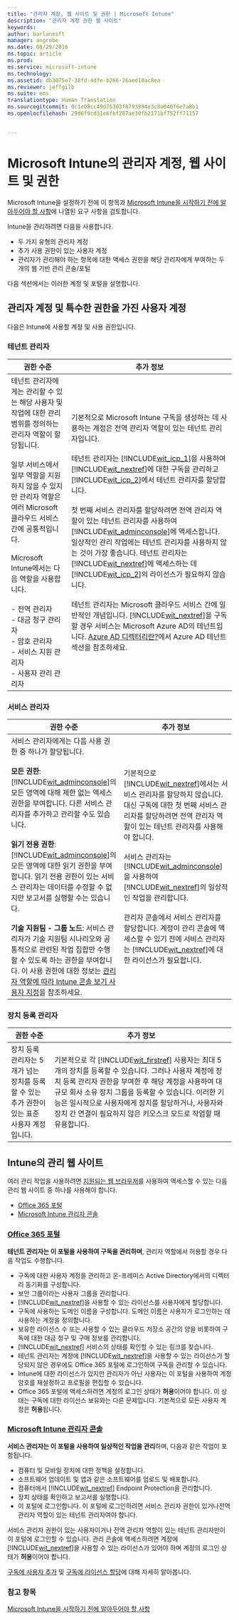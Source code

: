 ```yaml
---
title: "관리자 계정, 웹 사이트 및 권한 | Microsoft Intune"
description: "관리자 계정 권한 웹 사이트"
keywords: 
author: barlanmsft
manager: angrobe
ms.date: 08/29/2016
ms.topic: article
ms.prod: 
ms.service: microsoft-intune
ms.technology: 
ms.assetid: db3075e7-38fd-4dfe-b266-26aed10ac8ea
ms.reviewer: jeffgilb
ms.suite: ems
translationtype: Human Translation
ms.sourcegitcommit: 0c1e08cc49d75303f6793894e3c8a040f6e7a8b1
ms.openlocfilehash: 29d6f9cd31e6fbf287ae30fb2171bf752ff71157


---
```


# Microsoft Intune의 관리자 계정, 웹 사이트 및 권한

Microsoft Intune을 설정하기 전에 이 항목과 [Microsoft Intune을 시작하기 전에 알아두어야 할 사항](what-to-know-before-you-start-microsoft-intune.md)에 나열된 요구 사항을 검토합니다.

Intune을 관리하려면 다음을 사용합니다.
- 두 가지 유형의 관리자 계정
- 추가 사용 권한이 있는 사용자 계정
- 관리자가 관리해야 하는 항목에 대한 액세스 권한을 해당 관리자에게 부여하는 두 개의 웹 기반 관리 콘솔/포털

다음 섹션에서는 이러한 계정 및 포털을 설명합니다.

## 관리자 계정 및 특수한 권한을 가진 사용자 계정

다음은 Intune에 사용할 계정 및 사용 권한입니다.

### 테넌트 관리자
|권한 수준|추가 정보|
|--------------------------|-------------------------|
|테넌트 관리자에게는 관리할 수 있는 해당 사용자 및 작업에 대한 관리 범위를 정의하는 관리자 역할이 할당됩니다.<br /><br />일부 서비스에서 일부 역할을 지원하지 않을 수 있지만 관리자 역할은 여러 Microsoft 클라우드 서비스 간에 공통적입니다.<br /><br /> Microsoft Intune에서는 다음 역할을 사용합니다.<br /><br />- 전역 관리자<br />- 대금 청구 관리자<br />- 암호 관리자<br />- 서비스 지원 관리자<br />- 사용자 관리 관리자|기본적으로 Microsoft Intune 구독을 생성하는 데 사용하는 계정은 전역 관리자 역할이 있는 테넌트 관리자입니다.<br /></br>  테넌트 관리자는 [!INCLUDE[wit_icp_1](../includes/wit_icp_1_md.md)]을 사용하여 [!INCLUDE[wit_nextref](../includes/wit_nextref_md.md)]에 대한 구독을 관리하고 [!INCLUDE[wit_icp_2](../includes/wit_icp_2_md.md)]에서 테넌트 관리자를 할당합니다.<br /><br />첫 번째 서비스 관리자를 할당하려면 전역 관리자 역할이 있는 테넌트 관리자를 사용하여 [!INCLUDE[wit_adminconsole](../includes/wit_adminconsole_md.md)]에 액세스합니다. 일상적인 관리 작업에는 테넌트 관리자를 사용하지 않는 것이 가장 좋습니다. 테넌트 관리자는 [!INCLUDE[wit_nextref](../includes/wit_nextref_md.md)]에 액세스하는 데 [!INCLUDE[wit_icp_2](../includes/wit_icp_2_md.md)]의 라이선스가 필요하지 않습니다.<br /><br />테넌트 관리자는 Microsoft 클라우드 서비스 간에 일반적인 개념입니다. [!INCLUDE[wit_nextref](../includes/wit_nextref_md.md)]을 구독할 경우 서비스는 Microsoft Azure AD의 테넌트입니다. [Azure AD 디렉터리란?](http://technet.microsoft.com/library/jj573650.aspx)에서 Azure AD 테넌트 섹션을 참조하세요.|


### 서비스 관리자
|권한 수준|추가 정보|
|--------------------------|-------------------------|
|서비스 관리자에게는 다음 사용 권한 중 하나가 할당됩니다.<br /><br />**모든 권한**: [!INCLUDE[wit_adminconsole](../includes/wit_adminconsole_md.md)]의 모든 영역에 대해 제한 없는 액세스 권한을 부여합니다. 다른 서비스 관리자를 추가하고 관리할 수도 있습니다.<br /><br />**읽기 전용 권한**: [!INCLUDE[wit_adminconsole](../includes/wit_adminconsole_md.md)]의 모든 영역에 대한 읽기 권한을 부여합니다. 읽기 전용 권한이 있는 서비스 관리자는 데이터를 수정할 수 없지만 보고서를 실행할 수는 있습니다.<br /><br />**기술 지원팀 - 그룹 노드**: 서비스 관리자가 기술 지원팀 시나리오와 공통적으로 관련된 작업 집합만 수행할 수 있도록 하는 권한을 부여합니다. 이 사용 권한에 대한 정보는 [관리자 역할에 따라 Intune 콘솔 보기 사용자 지정](/intune/deploy-use/control-what-admins-can-see-in-the-microsoft-intune-admin-console)을 참조하세요.|기본적으로 [!INCLUDE[wit_nextref](../includes/wit_nextref_md.md)]에서는 서비스 관리자를 할당하지 않습니다. 대신 구독에 대한 첫 번째 서비스 관리자를 할당하려면 전역 관리자 역할이 있는 테넌트 관리자를 사용해야 합니다. </br></br> 서비스 관리자는 [!INCLUDE[wit_adminconsole](../includes/wit_adminconsole_md.md)]을 사용하여 [!INCLUDE[wit_nextref](../includes/wit_nextref_md.md)]의 일상적인 작업을 관리합니다.<br /><br />관리자 콘솔에서 서비스 관리자를 할당합니다. 계정이 관리 콘솔에 액세스할 수 있기 전에 서비스 관리자는 [!INCLUDE[wit_nextref](../includes/wit_nextref_md.md)]에 대한 라이선스가 필요합니다.|



### 장치 등록 관리자
|권한 수준|추가 정보|
|--------------------------|-------------------------|
|장치 등록 관리자는 5개가 넘는 장치를 등록할 수 있는 추가 권한이 있는 표준 사용자 계정입니다.|기본적으로 각 [!INCLUDE[wit_firstref](../includes/wit_firstref_md.md)] 사용자는 최대 5개의 장치를 등록할 수 있습니다. 그러나 사용자 계정에 장치 등록 관리자 권한을 부여한 후 해당 계정을 사용하여 대규모 회사 소유 장치 그룹을 등록할 수 있습니다. 이러한 기능은 일시적으로 사용자에게 장치를 할당하거나, 사용자와 장치 간 연결이 필요하지 않은 키오스크 모드로 작업할 때 유용합니다.|


## Intune의 관리 웹 사이트
 여러 관리 작업을 사용하려면 [지원되는 웹 브라우저](supported-web-browsers.md)를 사용하여 액세스할 수 있는 다음 관리 웹 사이트 중 하나를 사용해야 합니다.

- [Office 365 포털](http://go.microsoft.com/fwlink/p/?LinkId=698854)
- [Microsoft Intune 관리자 콘솔](https://admin.manage.microsoft.com/)

### [Office 365 포털](http://go.microsoft.com/fwlink/p/?LinkId=698854)

**테넌트 관리자는 이 포털을 사용하여 구독을 관리하며**, 관리자 역할에서 허용할 경우 다음 작업도 수행합니다.

- 구독에 대한 사용자 계정을 관리하고 온-프레미스 Active Directory에서의 디렉터리 동기화를 구성합니다.
- 보안 그룹이라는 사용자 그룹을 관리합니다.
- [!INCLUDE[wit_nextref](../includes/wit_nextref_md.md)]을 사용할 수 있는 라이선스를 사용자에게 할당합니다.
- 구독에 사용하는 도메인 이름을 구성합니다. 도메인 이름은 사용자가 로그인하는 데 사용하는 계정을 정의합니다.
- 보유한 라이선스 수 또는 사용할 수 있는 클라우드 저장소 공간의 양을 비롯하여 구독에 대한 대금 청구 및 구매 정보를 관리합니다.
- [!INCLUDE[wit_nextref](../includes/wit_nextref_md.md)] 서비스의 상태를 확인할 수 있는 링크를 찾습니다.
- 테넌트 관리자는 계정에 [!INCLUDE[wit_nextref](../includes/wit_nextref_md.md)]을 사용할 수 있는 라이선스가 할당되지 않은 경우에도 Office 365 포털에 로그인하여 구독을 관리할 수 있습니다.
- Intune에 대한 라이선스가 있지만 관리자가 아닌 사용자는 이 포털을 사용하여 계정 암호를 재설정하고 프로필을 편집할 수 있습니다.
- Office 365 포털에 액세스하려면 계정의 로그인 상태가 **허용**이어야 합니다. 이 상태는 구독에 대한 라이선스 보유와는 다른 문제입니다. 기본적으로 모든 사용자 계정은 **허용**됩니다.


### [Microsoft Intune 관리자 콘솔](https://admin.manage.microsoft.com/)

**서비스 관리자는 이 포털을 사용하여 일상적인 작업을 관리**하며, 다음과 같은 작업이 포함됩니다.

- 컴퓨터 및 모바일 장치에 대한 정책을 설정합니다.
- 소프트웨어 업데이트 및 앱과 같은 소프트웨어를 업로드 및 배포합니다.
- 컴퓨터에서 [!INCLUDE[wit_nextref](../includes/wit_nextref_md.md)] Endpoint Protection을 관리합니다.
- 장치 상태를 확인하고 보고서를 실행합니다.
- 이 포털에 로그인합니다. 이 포털에 로그인하려면 서비스 관리자 권한이 있거나전역 관리자 역할이 있는 테넌트 관리자여야 합니다.


서비스 관리자 권한이 있는 사용자이거나 전역 관리자 역할이 있는 테넌트 관리자만이 이 포털에 로그인할 수 있습니다. 관리 콘솔에 액세스하려면 계정에 [!INCLUDE[wit_nextref](../includes/wit_nextref_md.md)]을 사용할 수 있는 라이선스가 있어야 하며 계정의 로그인 상태가 **허용**이어야 합니다.

[구독에 사용자 추가](start-with-a-paid-subscription-to-microsoft-intune-step-3.md) 및 [구독에 라이선스 할당](start-with-a-paid-subscription-to-microsoft-intune-step-4.md)에 대해 자세히 알아봅니다.

 ### 참고 항목
 [Microsoft Intune을 시작하기 전에 알아두어야 할 사항](what-to-know-before-you-start-microsoft-intune.md)



<!--HONumber=Aug16_HO5-->


